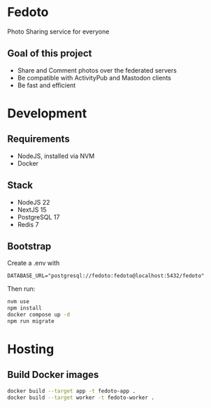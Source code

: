 # Fedoto

Photo Sharing service for everyone

## Goal of this project

- Share and Comment photos over the federated servers
- Be compatible with ActivityPub and Mastodon clients
- Be fast and efficient

# Development

## Requirements

- NodeJS, installed via NVM
- Docker

## Stack

- NodeJS 22
- NextJS 15
- PostgreSQL 17
- Redis 7

## Bootstrap
Create a .env with
```
DATABASE_URL="postgresql://fedoto:fedoto@localhost:5432/fedoto"
```

Then run:
```bash
nvm use
npm install
docker compose up -d
npm run migrate
```

# Hosting

## Build Docker images

```bash
docker build --target app -t fedoto-app .
docker build --target worker -t fedoto-worker .
``` 